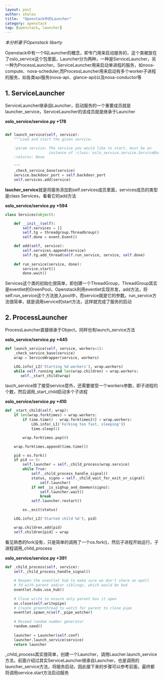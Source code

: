 ```yaml
---
layout: post 
author: shalou
title:  "Openstack中的Launcher" 
category: openstack
tag: [openstack, launcher]
---
```


*本分析基于Openstack liberty*

Openstack中有一个叫Launcher的概念，即专门用来启动服务的，这个类被放在了oslo_service这个包里面，Launcher分为两种，一种是ServiceLauncher，另一种为ProcessLauncher。ServiceLauncher用来启动单进程的服务，如nova-compute、nova-scheduler,而ProcessLauncher用来启动有多个worker子进程的服务，如各类api服务(nova-api、glance-api)以及nova-conductor等

<!-- more -->

## 1. ServiceLauncher

ServiceLauncher继承自Launcher，启动服务的一个重要成员就是launcher\_service，ServiceLauncher的该成员就是继承于Launcher

**oslo_service/service.py +178**

```python

def launch_service(self, service):
    """Load and start the given service.

    :param service: The service you would like to start, must be an
                    instance of :class:`oslo_service.service.ServiceBase`
    :returns: None

    """
    _check_service_base(service)
    service.backdoor_port = self.backdoor_port
    self.services.add(service)
```

**laucher_service**就是将服务添加到self.services成员里面，services成员的类型是class Services，看看它的add方法

**oslo_service/service.py +594**

```python
class Services(object):

    def __init__(self):
        self.services = []
        self.tg = threadgroup.ThreadGroup()
        self.done = event.Event()

    def add(self, service):
        self.services.append(service)
        self.tg.add_thread(self.run_service, service, self.done)
        
    def run_service(service, done):
        service.start()
        done.wait()
```

Services这个类的初始化很简单，即创建一个ThreadGroup，ThreadGroup其实是eventlet的GreenPool，Openstack利用eventlet实现并发，add方法，将self.run\_service这个方法放入pool中，而service就是它的参数。run\_service方法很简单，就是调用service的start方法，这样就完成了服务的启动

## 2. ProcessLauncher

ProcessLauncher直接继承于Object，同样也有launch_service方法

**oslo_service/service.py +445**

```python
def launch_service(self, service, workers=1):
    _check_service_base(service)
    wrap = ServiceWrapper(service, workers)

    LOG.info(_LI('Starting %d workers'), wrap.workers)
    while self.running and len(wrap.children) < wrap.workers:
       self._start_child(wrap)
```
lauch\_service除了接受service意外，还需要接受一个workers参数，即子进程的个数，然后调用\_start\_child启动多个子进程

**oslo_service/service.py +410**

```python
def _start_child(self, wrap):
    if len(wrap.forktimes) > wrap.workers:
        if time.time() - wrap.forktimes[0] < wrap.workers:
            LOG.info(_LI('Forking too fast, sleeping'))
            time.sleep(1)

        wrap.forktimes.pop(0)

    wrap.forktimes.append(time.time())

    pid = os.fork()
    if pid == 0:
        self.launcher = self._child_process(wrap.service)
        while True:
            self._child_process_handle_signal()
            status, signo = self._child_wait_for_exit_or_signal(
                self.launcher)
            if not _is_sighup_and_daemon(signo):
                self.launcher.wait()
                break
            self.launcher.restart()

        os._exit(status)

    LOG.info(_LI('Started child %d'), pid)

    wrap.children.add(pid)
    self.children[pid] = wrap
```

看见熟悉的fork没有，只是简单的调用了一个os.fork()，然后子进程开始运行，子进程调用\_child\_process

**oslo_service/service.py +391**

```python
def _child_process(self, service):
    self._child_process_handle_signal()
    
    # Reopen the eventlet hub to make sure we don't share an epoll
    # fd with parent and/or siblings, which would be bad
    eventlet.hubs.use_hub()
        
    # Close write to ensure only parent has it open
    os.close(self.writepipe)
    # Create greenthread to watch for parent to close pipe
    eventlet.spawn_n(self._pipe_watcher)
        
    # Reseed random number generator
    random.seed()
            
    launcher = Launcher(self.conf)
    launcher.launch_service(service)
    return launcher
```

\_child\_process其实很简单，创建一个Launcher，调用Laucher.launch\_service方法，前面介绍过其实ServiceLauncher继承自Launcher，也是调用的launcher\_service方法，将服务启动，因此接下来的步骤可以参考前面，最终都将调用service.start方法启动服务

